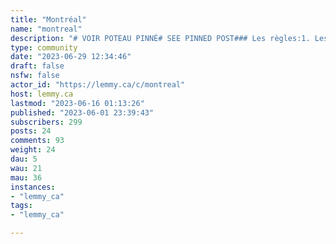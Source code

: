 ```yaml
---
title: "Montréal" 
name: "montreal"
description: "# VOIR POTEAU PINNÉ# SEE PINNED POST### Les règles:1. Les poteaux doivent être en lien avec la grande région de Montréal et / ou sa culture et / ou sa population.2. Aucune bigoterie ne sera tolérée. Ça comprend, mais sans se limiter à, le racisme, le sexisme, l'homophobie, la transphobie, etc.3. Soyez respectueux envers l'aspect multiculturel de Montréal et les autres internautes. Ce sublemmy est bilingue (anglais / français).4. Effectuez une recherche internet avant de poser des questions sur de l'information façilement accessible.5. Aucune publicité (incluant trucs à vendre), sauf sous approbation par l'équipe de modération. Toute publicitée non-approuvée sera considérée comme étant du spam.6. Pas d'éditorialisme des titres lorsque l'on partage un article. Utilisez le titre original, écrivez un commentaire pour partager votre opinion.7. Tentez de lier la source directe, lorsque possible. Évitez les blogs qui paraphrasent la source.8. Pas d'objets perdus.9. Pas de meme macros.10. Rien d'illégal ou trop NSFW.11. Utilisez le gros bon sens### Rules:1. Posts must be related to the region of Montreal and / or its culture and / or its population.2. Absolutely no bigotry will be tolerated. This includes, but is not limited to, racism, sexism, homophobia, transphobia, etc.3. Be respectful towards the multicultural aspect of Montreal and your fellow users. This sublemmy is bilingual (French / English).4. Perform an internet search before asking questions on easily accessible information.5. No publicity (including for sale items), unless approved by the mod team. All unapproved publicity will be considered as spam.6. No title editorialism when sharing an article. Use the original title, write a comment to share your opinion.7. Try to link to the original source whenever possible. Avoid sources that paraphrase other sources.8. No lost and found.9. No meme macros.10. Nothing illegal or overly NSFW.11. Use common sense."
type: community
date: "2023-06-29 12:34:46"
draft: false
nsfw: false
actor_id: "https://lemmy.ca/c/montreal"
host: lemmy.ca
lastmod: "2023-06-16 01:13:26"
published: "2023-06-01 23:39:43"
subscribers: 299
posts: 24
comments: 93
weight: 24
dau: 5
wau: 21
mau: 36
instances:
- "lemmy_ca"
tags: 
- "lemmy_ca"

---
```

